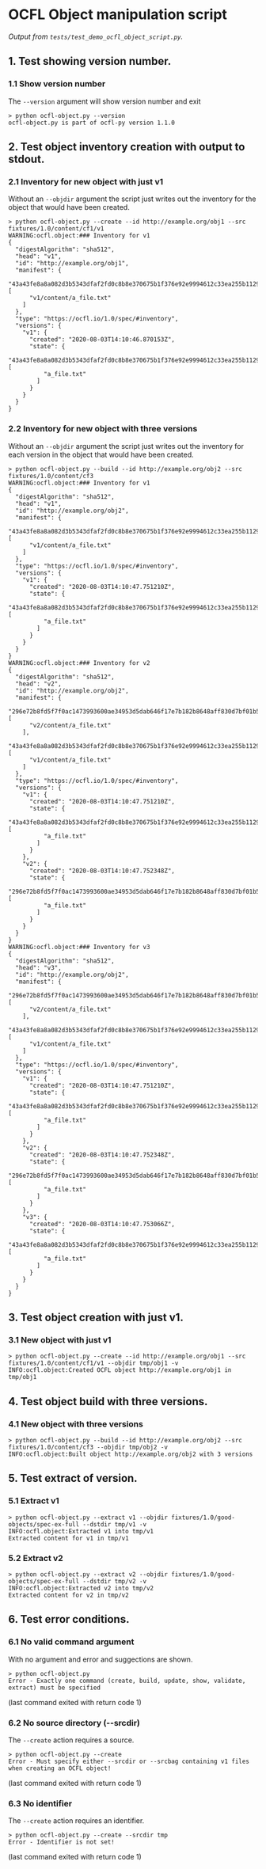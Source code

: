 # OCFL Object manipulation script

_Output from `tests/test_demo_ocfl_object_script.py`._

## 1. Test showing version number.

### 1.1 Show version number

The `--version` argument will show version number and exit

```
> python ocfl-object.py --version
ocfl-object.py is part of ocfl-py version 1.1.0
```


## 2. Test object inventory creation with output to stdout.

### 2.1 Inventory for new object with just v1

Without an `--objdir` argument the script just writes out the inventory for the object that would have been created.

```
> python ocfl-object.py --create --id http://example.org/obj1 --src fixtures/1.0/content/cf1/v1
WARNING:ocfl.object:### Inventory for v1
{
  "digestAlgorithm": "sha512",
  "head": "v1",
  "id": "http://example.org/obj1",
  "manifest": {
    "43a43fe8a8a082d3b5343dfaf2fd0c8b8e370675b1f376e92e9994612c33ea255b11298269d72f797399ebb94edeefe53df243643676548f584fb8603ca53a0f": [
      "v1/content/a_file.txt"
    ]
  },
  "type": "https://ocfl.io/1.0/spec/#inventory",
  "versions": {
    "v1": {
      "created": "2020-08-03T14:10:46.870153Z",
      "state": {
        "43a43fe8a8a082d3b5343dfaf2fd0c8b8e370675b1f376e92e9994612c33ea255b11298269d72f797399ebb94edeefe53df243643676548f584fb8603ca53a0f": [
          "a_file.txt"
        ]
      }
    }
  }
}
```


### 2.2 Inventory for new object with three versions

Without an `--objdir` argument the script just writes out the inventory for each version in the object that would have been created.

```
> python ocfl-object.py --build --id http://example.org/obj2 --src fixtures/1.0/content/cf3
WARNING:ocfl.object:### Inventory for v1
{
  "digestAlgorithm": "sha512",
  "head": "v1",
  "id": "http://example.org/obj2",
  "manifest": {
    "43a43fe8a8a082d3b5343dfaf2fd0c8b8e370675b1f376e92e9994612c33ea255b11298269d72f797399ebb94edeefe53df243643676548f584fb8603ca53a0f": [
      "v1/content/a_file.txt"
    ]
  },
  "type": "https://ocfl.io/1.0/spec/#inventory",
  "versions": {
    "v1": {
      "created": "2020-08-03T14:10:47.751210Z",
      "state": {
        "43a43fe8a8a082d3b5343dfaf2fd0c8b8e370675b1f376e92e9994612c33ea255b11298269d72f797399ebb94edeefe53df243643676548f584fb8603ca53a0f": [
          "a_file.txt"
        ]
      }
    }
  }
}
WARNING:ocfl.object:### Inventory for v2
{
  "digestAlgorithm": "sha512",
  "head": "v2",
  "id": "http://example.org/obj2",
  "manifest": {
    "296e72b8fd5f7f0ac1473993600ae34953d5dab646f17e7b182b8648aff830d7bf01b56490777cb3e72b33fcc1ae520506badea1032252d1a55fd7362e269975": [
      "v2/content/a_file.txt"
    ],
    "43a43fe8a8a082d3b5343dfaf2fd0c8b8e370675b1f376e92e9994612c33ea255b11298269d72f797399ebb94edeefe53df243643676548f584fb8603ca53a0f": [
      "v1/content/a_file.txt"
    ]
  },
  "type": "https://ocfl.io/1.0/spec/#inventory",
  "versions": {
    "v1": {
      "created": "2020-08-03T14:10:47.751210Z",
      "state": {
        "43a43fe8a8a082d3b5343dfaf2fd0c8b8e370675b1f376e92e9994612c33ea255b11298269d72f797399ebb94edeefe53df243643676548f584fb8603ca53a0f": [
          "a_file.txt"
        ]
      }
    },
    "v2": {
      "created": "2020-08-03T14:10:47.752348Z",
      "state": {
        "296e72b8fd5f7f0ac1473993600ae34953d5dab646f17e7b182b8648aff830d7bf01b56490777cb3e72b33fcc1ae520506badea1032252d1a55fd7362e269975": [
          "a_file.txt"
        ]
      }
    }
  }
}
WARNING:ocfl.object:### Inventory for v3
{
  "digestAlgorithm": "sha512",
  "head": "v3",
  "id": "http://example.org/obj2",
  "manifest": {
    "296e72b8fd5f7f0ac1473993600ae34953d5dab646f17e7b182b8648aff830d7bf01b56490777cb3e72b33fcc1ae520506badea1032252d1a55fd7362e269975": [
      "v2/content/a_file.txt"
    ],
    "43a43fe8a8a082d3b5343dfaf2fd0c8b8e370675b1f376e92e9994612c33ea255b11298269d72f797399ebb94edeefe53df243643676548f584fb8603ca53a0f": [
      "v1/content/a_file.txt"
    ]
  },
  "type": "https://ocfl.io/1.0/spec/#inventory",
  "versions": {
    "v1": {
      "created": "2020-08-03T14:10:47.751210Z",
      "state": {
        "43a43fe8a8a082d3b5343dfaf2fd0c8b8e370675b1f376e92e9994612c33ea255b11298269d72f797399ebb94edeefe53df243643676548f584fb8603ca53a0f": [
          "a_file.txt"
        ]
      }
    },
    "v2": {
      "created": "2020-08-03T14:10:47.752348Z",
      "state": {
        "296e72b8fd5f7f0ac1473993600ae34953d5dab646f17e7b182b8648aff830d7bf01b56490777cb3e72b33fcc1ae520506badea1032252d1a55fd7362e269975": [
          "a_file.txt"
        ]
      }
    },
    "v3": {
      "created": "2020-08-03T14:10:47.753066Z",
      "state": {
        "43a43fe8a8a082d3b5343dfaf2fd0c8b8e370675b1f376e92e9994612c33ea255b11298269d72f797399ebb94edeefe53df243643676548f584fb8603ca53a0f": [
          "a_file.txt"
        ]
      }
    }
  }
}
```


## 3. Test object creation with just v1.

### 3.1 New object with just v1

```
> python ocfl-object.py --create --id http://example.org/obj1 --src fixtures/1.0/content/cf1/v1 --objdir tmp/obj1 -v
INFO:ocfl.object:Created OCFL object http://example.org/obj1 in tmp/obj1
```


## 4. Test object build with three versions.

### 4.1 New object with three versions

```
> python ocfl-object.py --build --id http://example.org/obj2 --src fixtures/1.0/content/cf3 --objdir tmp/obj2 -v
INFO:ocfl.object:Built object http://example.org/obj2 with 3 versions
```


## 5. Test extract of version.

### 5.1 Extract v1

```
> python ocfl-object.py --extract v1 --objdir fixtures/1.0/good-objects/spec-ex-full --dstdir tmp/v1 -v
INFO:ocfl.object:Extracted v1 into tmp/v1
Extracted content for v1 in tmp/v1
```


### 5.2 Extract v2

```
> python ocfl-object.py --extract v2 --objdir fixtures/1.0/good-objects/spec-ex-full --dstdir tmp/v2 -v
INFO:ocfl.object:Extracted v2 into tmp/v2
Extracted content for v2 in tmp/v2
```


## 6. Test error conditions.

### 6.1 No valid command argument

With no argument and error and suggections are shown.

```
> python ocfl-object.py
Error - Exactly one command (create, build, update, show, validate, extract) must be specified
```

(last command exited with return code 1)


### 6.2 No source directory (--srcdir)

The `--create` action requires a source.

```
> python ocfl-object.py --create
Error - Must specify either --srcdir or --srcbag containing v1 files when creating an OCFL object!
```

(last command exited with return code 1)


### 6.3 No identifier

The `--create` action requires an identifier.

```
> python ocfl-object.py --create --srcdir tmp
Error - Identifier is not set!
```

(last command exited with return code 1)

